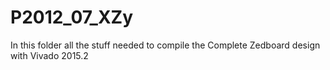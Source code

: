 # P2012_07_XZy
In this folder all the stuff needed to compile the Complete Zedboard design with Vivado 2015.2
